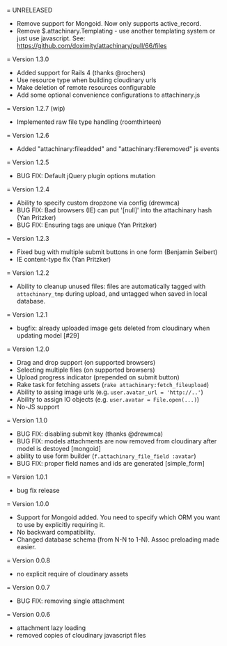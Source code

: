 = UNRELEASED
  * Remove support for Mongoid. Now only supports active_record.
  * Remove $.attachinary.Templating - use another templating system or just use javascript.
    See: https://github.com/doximity/attachinary/pull/66/files

= Version 1.3.0
  * Added support for Rails 4 (thanks @rochers)
  * Use resource type when building cloudinary urls
  * Make deletion of remote resources configurable
  * Add some optional convenience configurations to attachinary.js

= Version 1.2.7 (wip)
  * Implemented raw file type handling (roomthirteen)

= Version 1.2.6
  * Added "attachinary:fileadded" and "attachinary:fileremoved" js events

= Version 1.2.5
  * BUG FIX: Default jQuery plugin options mutation

= Version 1.2.4
  * Ability to specify custom dropzone via config (drewmca)
  * BUG FIX: Bad browsers (IE) can put '[null]' into the attachinary hash (Yan Pritzker)
  * BUG FIX: Ensuring tags are unique (Yan Pritzker)

= Version 1.2.3
  * Fixed bug with multiple submit buttons in one form (Benjamin Seibert)
  * IE content-type fix (Yan Pritzker)

= Version 1.2.2
  * Ability to cleanup unused files:
    files are automatically tagged with `attachinary_tmp` during upload, and
    untagged when saved in local database.

= Version 1.2.1
  * bugfix: already uploaded image gets deleted from cloudinary when updating model [#29]

= Version 1.2.0
  * Drag and drop support (on supported browsers)
  * Selecting multiple files (on supported browsers)
  * Upload progress indicator (prepended on submit button)
  * Rake task for fetching assets (`rake attachinary:fetch_fileupload`)
  * Ability to assing image urls (e.g. `user.avatar_url = 'http://..'`)
  * Ability to assign IO objects (e.g. `user.avatar = File.open(...)`)
  * No-JS support

= Version 1.1.0
  * BUG FIX: disabling submit key (thanks @drewmca)
  * BUG FIX: models attachments are now removed from cloudinary
    after model is destoyed [mongoid]
  * ability to use form builder (`f.attachinary_file_field :avatar`)
  * BUG FIX: proper field names and ids are generated [simple_form]

= Version 1.0.1
  * bug fix release

= Version 1.0.0
  * Support for Mongoid added. You need to specify which ORM you want
    to use by explicitly requiring it.
  * No backward compatibility.
  * Changed database schema (from N-N to 1-N). Assoc preloading made easier.

= Version 0.0.8
  * no explicit require of cloudinary assets

= Version 0.0.7
  * BUG FIX: removing single attachment

= Version 0.0.6
  * attachment lazy loading
  * removed copies of cloudinary javascript files
